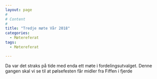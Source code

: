 ```yaml
---
layout: page
#
# Content
#
title: "Tredje møte Vår 2018"
categories:
  - Møtereferat
tags:
  - Møtereferat

---
```


Da var det straks på tide med enda ett møte i fordelingsutvalget. Denne gangen skal vi se til at pølsefesten får midler 
fra Fiffen i fjerde

 [1]: #
 [2]: #
 [3]: #
 [4]: #
 [5]: #
 [6]: #
 [7]: #
 [8]: #
 [9]: #
 [10]: #